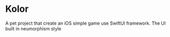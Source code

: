 # Kolor
 A pet project that create an iOS simple game use SwiftUI framework. The UI built in neumorphism style
